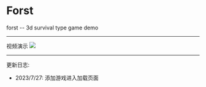 # Forst
forst -- 3d survival type game demo

---- 

视频演示
[![](Assets/Images/images_menu.png)]("https://player.bilibili.com/player.html?aid=273750568&bvid=BV1Qc411c7xu&cid=1209066887&page=1")


----

更新日志: 
- 2023/7/27: 添加游戏进入加载页面